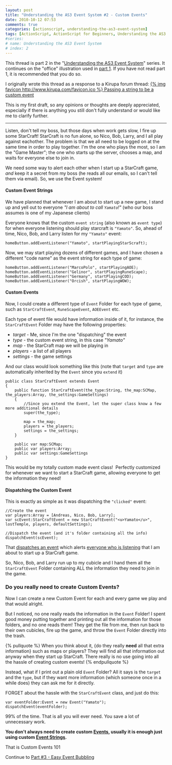 ```yaml
---
layout: post
title: "Understanding the AS3 Event System #2 - Custom Events"
date: 2010-10-12 07:53
comments: true
categories: [actionscript, understanding-the-as3-event-system]
tags: [ActionScript, ActionScript for Beginners, Understanding the AS3 Event System]
#series:
# name: Understanding the AS3 Event System
# index: 2
---
```


This thread is part 2 in the "[Understanding the AS3 Event System](/actionscript/understanding-the-as3-event-system/)" series. It continues on the "office" illustration used in [part 1](/actionscript/understanding-the-as3-event-system/part-1-the-basics). If you have not read part 1, it is recommended that you do so.

I originally wrote this thread as a response to a Kirupa forum thread: [{% img favicon http://www.kirupa.com/favicon.ico %} Passing a string to be a custom event](http://www.kirupa.com/forum/showthread.php?t=355040)

This is my first draft, so any opinions or thoughts are deeply appreciated, especially if there is anything you still don't fully understand or would like me to clarify further.
<!-- more -->

----------------

Listen, don't tell my boss, but those days when work gets slow, I fire up some StarCraft! StarCraft is no fun alone, so Nico, Bob, Larry, and I all play against eachother. The problem is that we all need to be logged on at the same time in order to play together. I'm the one who plays the most, so I am the "Game Master"; the one who starts up the server, chooses a map, and waits for everyone else to join in.

We need some way to alert each other when I start up a StarCraft game, _and_ keep it a secret from my boss (he reads all our emails, so I can't tell them via email). So, we use the Event system!


#### Custom Event Strings ####
We have planned that whenever I am about to start up a new game, I stand up and yell out to everyone _"I am about to call `Yamato`!"_ (who our boss assumes is one of my Japanese clients)

Everyone knows that the custom `event string` (also known as `event type`) for when everyone listening should play starcraft is `"Yamato"`. So, ahead of time, Nico, Bob, and Larry listen for my `"Yamato"` event:
```as3
homeButton.addEventListener("Yamato", startPlayingStarScraft);
```

Now, we may start playing dozens of different games, and I have chosen a different "code name" as the event string for each type of game:
```as3
homeButton.addEventListener("MarcoPolo", startPlayingAOE);
homeButton.addEventListener("Gelinor", startPlayingRuneScape);
homeButton.addEventListener("Germany", startPlayingCOD);
homeButton.addEventListener("Orcish", startPlayingWOW);
```

#### Custom Events ####
Now, I could create a different type of `Event` Folder for each type of game, such as `StarCraftEvent`, `RuneScapeEvent`, `AOEEvent` etc. 

Each type of event file would have information inside of it, for instance, the `StarCraftEvent` Folder may have the following properties:
 - _target_ - Me, since I'm the one "dispatching" the event
 - _type_ - the custom event string, in this case _"Yamato"_
 - _map_ - the StarCraft map we will be playing in
 - _players_ - a list of all players
 - _settings_ - the game settings

And our class would look something like this (note that `target` and `type` are automatically inherited by the `Event` since you `extend` it)
```as3
public class StarCraftEvent extends Event
{
    public function StarCraftEvent(the_type:String, the_map:SCMap, the_players:Array, the_settings:GameSettings)
    {
        //Since you extend the Event, let the super class know a few more additional details
        super(the_type);
        
        map = the_map;
        players = the_players;
        settings = the_settings;
    }
        
    public var map:SCMap;
    public var players:Array;
    public var settings:GameSettings
}
```

This would be my totally custom made event class! <img alt="" border="0" class="inlineimg" src="http://www.kirupa.com/forum/images/smilies/d_smile.gif" title="Big Smile" /> Perfectly customized for whenever we want to start a StarCraft game, allowing everyone to get the information they need!


#### Dispatching the Custom Event ####
This is exactly as simple as it was dispatching the `"clicked"` event:
```as3
//Create the event
var players:Array = [Andreas, Nico, Bob, Larry];
var scEvent:StarCraftEvent = new StarCraftEvent("<u>Yamato</u>", lostTemple, players, defaultSettings);

//Dispatch the event (and it's folder containing all the info)
dispatchEvent(scEvent);
```

That <u>dispatches an event</u> which alerts <u>everyone who is listening</u> that I am about to start up a StarCraft game.

So, Nico, Bob, and Larry run up to my cubicle and I hand them all the `StarCraftEvent` Folder containing ALL the information they need to join in the game.


### Do you really need to create Custom Events? ####
Now I can create a new Custom Event for each and every game we play and that would alright. 

But I noticed, no one really reads the information in the `Event` Folder! I spent good money putting together and printing out all the information for those folders, and no one reads them! They get the file from me, then run back to their own cubicles, fire up the game, and throw the `Event` Folder directly into the trash.

{% pullquote %}
When you think about it, {do they really **need** all that extra information} such as maps or players? They will find all that information out anyway when they start up StarCraft. There really is no use going into all the hassle of creating custom events!
{% endpullquote %}

Instead, what if I print out a plain old `Event` Folder? All it says is the `target` and the `type`, but if they want more information (which someone once in a while does) they can ask me for it directly.

FORGET about the hassle with the `StarCraftEvent` class, and just do this:
```as3
var eventFolder:Event = new Event("Yamato");
dispatchEvent(eventFolder);
```

99% of the time. That is all you will ever need. You save a lot of unnecessary work.


**You don't always need to create custom <u>Events</u>, usually it is enough just using custom <u>Event Strings</u>.**


That is Custom Events 101

Continue to [Part #3 - Easy Event Bubbling](/actionscript/understanding-the-as3-event-system/part-3-easy-event-bubbling)
